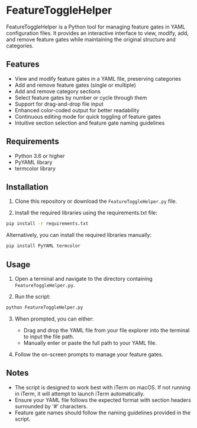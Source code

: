 # FeatureToggleHelper

FeatureToggleHelper is a Python tool for managing feature gates in YAML configuration files. It provides an interactive interface to view, modify, add, and remove feature gates while maintaining the original structure and categories.

## Features

- View and modify feature gates in a YAML file, preserving categories
- Add and remove feature gates (single or multiple)
- Add and remove category sections
- Select feature gates by number or cycle through them
- Support for drag-and-drop file input
- Enhanced color-coded output for better readability
- Continuous editing mode for quick toggling of feature gates
- Intuitive section selection and feature gate naming guidelines

## Requirements

- Python 3.6 or higher
- PyYAML library
- termcolor library

## Installation

1. Clone this repository or download the `FeatureToggleHelper.py` file.

2. Install the required libraries using the requirements.txt file:

```bash
pip install -r requirements.txt
```

Alternatively, you can install the required libraries manually:

```bash
pip install PyYAML termcolor
```

## Usage

1. Open a terminal and navigate to the directory containing `FeatureToggleHelper.py`.

2. Run the script:

```bash
python FeatureToggleHelper.py
```

3. When prompted, you can either:

   - Drag and drop the YAML file from your file explorer into the terminal to input the file path.
   - Manually enter or paste the full path to your YAML file.

4. Follow the on-screen prompts to manage your feature gates.

## Notes

- The script is designed to work best with iTerm on macOS. If not running in iTerm, it will attempt to launch iTerm automatically.
- Ensure your YAML file follows the expected format with section headers surrounded by '#' characters.
- Feature gate names should follow the naming guidelines provided in the script.

